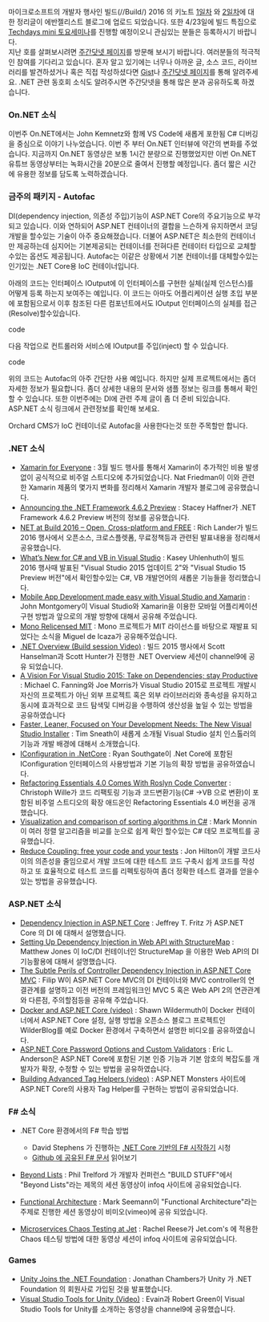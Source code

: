 마이크로소프트의 개발자 행사인 빌드(//Build/) 2016 의 키노트 [1일차](https://blogs.msdn.microsoft.com/eva/?p=6981) 와 [2일차](https://blogs.msdn.microsoft.com/eva/?p=7233)에 대한 정리글이 에반젤리스트 블로그에 업로드 되었습니다. 또한 4/23일에 빌드 특집으로 [Techdays mini 토요세미나](https://msevents.microsoft.com/cui/EventDetail.aspx?EventID=1032755851&culture=ko-KR)를 진행할 예정이오니 관심있는 분들은 등록하시기 바랍니다.  
지난 호를 살펴보시려면 [주간닷넷 페이지](https://www.facebook.com/jugan.net/)를 방문해 보시기 바랍니다. 여러분들의 적극적인 참여를 기다리고 있습니다. 혼자 알고 있기에는 너무나 아까운 글, 소스 코드, 라이브러리를 발견하셨거나 혹은 직접 작성하셨다면 [Gist](https://gist.github.com/options/e9fc443b8c882157fe4a)나 [주간닷넷 페이지](https://www.facebook.com/jugan.net/)를 통해 알려주세요. .NET 관련 동호회 소식도 알려주시면 주간닷넷을 통해 많은 분과 공유하도록 하겠습니다.

### On.NET 소식
이번주 On.NET에서는 John Kemnetz와 함께 VS Code에 새롭게 포한됨 C# 디버깅을 중심으로 이야기 나누었습니다. 이번 주 부터 On.NET 인터뷰에 약간의 변화를 주었습니다. 지금까지 On.NET 동영상은 보통 1시간 분량으로 진행했었지만 이번 On.NET 유튜브 동영상부터는 녹화시간을 20분으로 줄여서 진행할 예정입니다. 좀더 짧은 시간에 유용한 정보를 담도록 노력하겠습니다. 

### 금주의 패키지 - Autofac
DI(dependency injection, 의존성 주입)기능이 ASP.NET Core의 주요기능으로 부각되고 있습니다. 이와 연하되어 ASP.NET 컨테이너의 결합을 느슨하게 유지하면서 코딩개발을 할수있는 기술이 아주 중요해졌습니다. 더불어 ASP.NET은 최소한의 컨테이너만 제공하는데 심지어는 기본제공되는 컨테이너를 전혀다른 컨테이터 타입으로 교체할수있는 옵션도 제공됩니다. Autofac는 이같은 상황에서 기본 컨테이너를 대체할수있는 인기있는 .NET Core용 IoC 컨테이너입니다. 

아래의 코드는 인터페이스 IOutput에 이 인터페이스를 구현한 실체(실제 인스턴스)를 어떻게 등록 하는지 보여주는 예입니다. 이 코드는 아마도 어플리케이션 실행 초입 부분에 포함됨으로서 이후 참조된 다른 컴포넌트에서도 IOutput 인터페이스의 실체를 접근(Resolve)할수있습니다.

code

다음 작업으로 컨트롤러와 서비스에 IOutput를 주입(inject) 할 수 있습니다.

code

위의 코드는 Autofac의 아주 간단한 사용 예입니다. 하지만 실제 프로젝트에서는 좀더 자세한 정보가 필요합니다. 좀더 상세한 내용의 문서와 샘플 정보는 링크를 통해서 확인할 수 있습니다. 또한 이번주에는 DI에 관련 주제 글이 좀 더 준비 되있습니다. ASP.NET 소식 링크에서  관련정보를 확인해 보세요.

Orchard CMS가 IoC 컨테이너로 Autofac을 사용한다는것 또한 주목할만 합니다.

### .NET 소식
* [Xamarin for Everyone](https://blog.xamarin.com/xamarin-for-all/) : 3월 빌드 행사를 통해서 Xamarin이 추가적인 비용 발생없이 공식적으로 비주얼 스트디오에 추가되었습니다. Nat Friedman이 이와 관련한 Xamarin 제품의 몇가지 변화를 정리해서 Xamarin 개발자 블로그에 공유했습니다.
* [Announcing the .NET Framework 4.6.2 Preview](https://blogs.msdn.microsoft.com/dotnet/2016/03/30/announcing-the-net-framework-4-6-2-preview/) : Stacey Haffner가 .NET Framework 4.6.2 Preview 버전의 정보를 공유했습니다.
* [NET at Build 2016 – Open, Cross-platform and FREE](https://blogs.msdn.microsoft.com/dotnet/2016/04/01/net-at-build-2016-open-cross-platform-and-free/) :  Rich Lander가 빌드 2016 행사에서 오픈소스, 크로스플렛폼, 무료정책등과 관련된 발표내용을 정리해서 공유했습니다.
* [What’s New for C# and VB in Visual Studio](https://blogs.msdn.microsoft.com/dotnet/2016/04/02/whats-new-for-c-and-vb-in-visual-studio/) : Kasey Uhlenhuth이 빌드 2016 행사때 발표된 "Visual Studio 2015 업데이트 2"와 "Visual Studio 15 Preview 버전"에서 확인할수있는 C#, VB 개발언어의 새롭운 기능들을 정리했습니다.
* [Mobile App Development made easy with Visual Studio and Xamarin](https://blogs.msdn.microsoft.com/visualstudio/2016/03/31/mobile-app-development-made-easy-with-visual-studio-and-xamarin/) : John Montgomery이 Visual Studio와 Xamarin을 이용한 모바일 어플리케이션 구현 방법과 앞으로의 개발 방향에 대해서 공유해 주었습니다.
* [Mono Relicensed MIT](http://www.mono-project.com/news/2016/03/31/mono-relicensed-mit/) : Mono 프로젝트가  MIT 라이선스를 바탕으로 재발표 되었다는 소식을 Miguel de Icaza가 공유해주었습니다.
* [.NET Overview (Build session Video)](https://channel9.msdn.com/events/Build/2016/B891) : 빌드 2015 행사에서 Scott Hanselman과 Scott Hunter가 진행한 .NET Overview 세션이 channel9에 공유 되었습니다.
* [A Vision For Visual Studio 2015: Take on Dependencies; stay Productive](https://blogs.msdn.microsoft.com/visualstudio/2016/04/01/visual-studio-2015-take-on-dependencies-stay-productive/) : Michael C. Fanning와 Joe Morris가 Visual Studio 2015로 프로젝트 개발시 자신의 프로젝트가 아닌 외부 프로젝트 혹은 외부 라이브러리와 종속성을 유지하고 동시에 효과적으로 코드 탐색및 디버깅을 수행하여 생산성을 높일 수 있는 방법을 공유하였습니다 
* [Faster, Leaner, Focused on Your Development Needs: The New Visual Studio Installer](https://blogs.msdn.microsoft.com/visualstudio/2016/04/01/faster-leaner-visual-studio-installer/) : Tim Sneath이 새롭게 소개될 Visual Studio 설치 인스톨러의 기능과 개발 배경에 대해서 소개했습니다.
* [IConfiguration in .NetCore](http://www.ryansouthgate.com/2016/03/23/iconfiguration-in-netcore/) : Ryan Southgate이 .Net Core에 포함된 IConfiguration 인터페이스의 사용방법과 기본 기능의 확장 방법을 공유하였습니다.
* [Refactoring Essentials 4.0 Comes With Roslyn Code Converter](http://community.sharpdevelop.net/blogs/christophwille/archive/2016/04/01/refactoring-essentials-4-0-comes-with-roslyn-code-converter.aspx) : Christoph Wille가 코드 리팩토링 기능과 코드변환기능(C# ->VB 으로 변환)이 포함된 비주얼 스트디오의 확장 애드온인 Refactoring Essentials 4.0 버전을 공개했습니다.  
* [Visualization and comparison of sorting algorithms in C#](http://www.codeproject.com/Articles/1087568/Visualization-and-Comparison-of-sorting-algorith) : Mark Monnin이 여러 정렬 알고리즘을 비교를 눈으로 쉽게 확인 할수있는 C# 데모 프로젝트를 공유했습니다.
* [Reduce Coupling: free your code and your tests](http://jonhilton.net/2016/03/29/coupling-tests-production/) : Jon Hilton이 개발 코드사이의 의존성을 줄임으로서 개발 코드에 대한 테스트 코드 구축시 쉽게 코드를 작성하고 또 효율적으로 테스트 코드를 리펙토링하여 좀더 정확한 테스트 결과를 얻을수있는 방법을 공유했습니다.  
 

### ASP.NET 소식
* [Dependency Injection in ASP.NET Core](https://blogs.msdn.microsoft.com/webdev/2016/03/28/dependency-injection-in-asp-net-core/) : Jeffrey T. Fritz 가 ASP.NET Core 의 DI 에 대해서 설명했습니다.
* [Setting Up Dependency Injection in Web API with StructureMap](http://www.exceptionnotfound.net/setting-up-dependency-injection-in-web-api-with-structuremap/) : Matthew Jones 이 IoC/DI 컨테이너인 StructureMap 을 이용한 Web API의 DI 기능활용에 대해서 설명했습니다.
* [The Subtle Perils of Controller Dependency Injection in ASP.NET Core MVC](http://www.strathweb.com/2016/03/the-subtle-perils-of-controller-dependency-injection-in-asp-net-core-mvc/) : Filip W이 ASP.NET Core MVC의 DI 컨테이너와 MVC controller의 연결관계를 설명하고 이전 버전의 프레임워크인 MVC 5 혹은 Web API 2의 연관관계와 다른점, 주의할점등을 공유해 주었습니다.
* [Docker and ASP.NET Core (video)](http://wildermuth.com/2016/03/28/Docker_and_ASP_NET_Core_A_Webcast) : Shawn Wildermuth이 Docker 컨테이너에서 ASP.NET Core 설정, 실행 방법을 오픈소스 블로그 프로젝트인 WilderBlog를 예로 Docker 환경에서 구축하면서 설명한 비디오를 공유하였습니다.
* [ASP.NET Core Password Options and Custom Validators](http://www.elanderson.net/2016/03/asp-net-core-password-options-and-custom-validators/) : Eric L. Anderson은 ASP.NET Core에 포함된 기본 인증 기능과 기본 암호의 복잡도를  개발자가 확장, 수정할 수 있는 방법을 공유하였습니다.
* [Building Advanced Tag Helpers (video)](http://aspnetmonsters.com/2016/03/monsters-weekly%5Cep19/) : ASP.NET Monsters 사이트에 ASP.NET Core의 사용자 Tag Helper를 구현하는 방법이 공유되었습니다.

### F# 소식

* .NET Core 환경에서의 F# 학습 방법 
  * David Stephens 가 진행하는 [.NET Core 기반의 F# 시작하기](https://channel9.msdn.com/Events/Build/2016/T661) 시청 
  * [Github 에 공유된 F# 문서](https://github.com/enricosada/fsharp-dotnet-cli-samples/wiki/Getting-Started) 읽어보기  

* [Beyond Lists](http://www.infoq.com/presentations/data-structure-lists) : Phil Trelford 가 개발자 컨퍼런스 "BUILD STUFF"에서 "Beyond Lists"라는 제목의 세션 동영상이 infoq 사이트에 공유되었습니다.
* [Functional Architecture](https://vimeo.com/161131920) : Mark Seemann이 "Functional Architecture"라는 주제로 진행한 세션 동영상이 비미오(vimeo)에 공유 되었습니다.
* [Microservices Chaos Testing at Jet](http://www.infoq.com/presentations/jet-microservices-testing) : Rachel Reese가 Jet.com's 에 적용한 Chaos 테스팅 방법에 대한 동영상 세션이 infoq 사이트에 공유되었습니다.

### Games
* [Unity Joins the .NET Foundation](http://blogs.unity3d.com/2016/04/01/unity-joins-the-net-foundation/) : Jonathan Chambers가 Unity 가 .NET Foundation 의 회원사로 가입된 것을 발표했습니다.
* [Visual Studio Tools for Unity (Video)](https://channel9.msdn.com/Shows/Visual-Studio-Toolbox/Visual-Studio-Tools-for-Unity) : Evain과 Robert Green이 Visual Studio Tools for Unity를 소개하는 동영상을 channel9에 공유했습니다.
